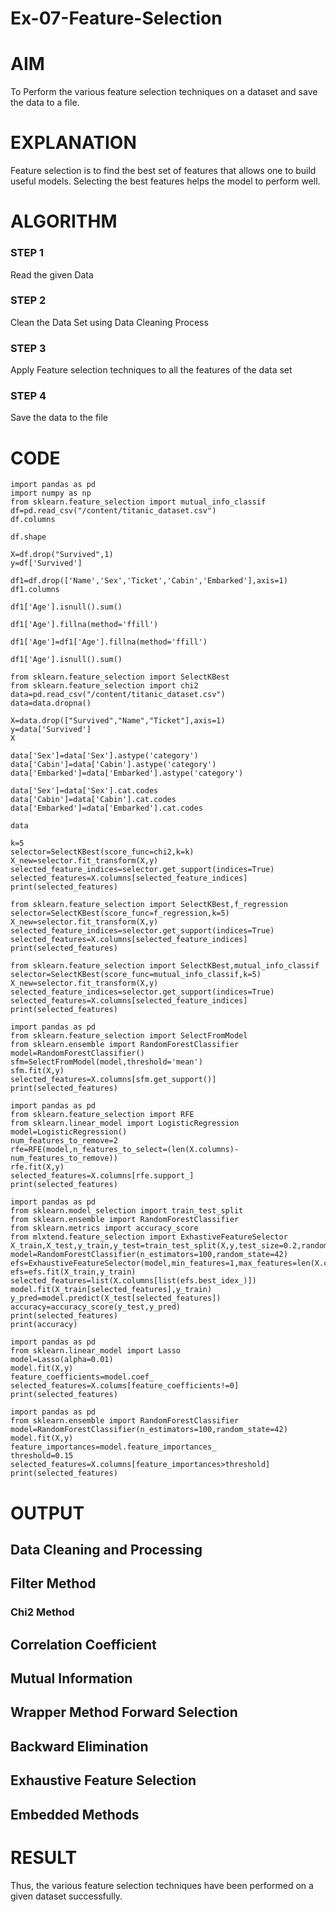 # Ex-07-Feature-Selection
# AIM
To Perform the various feature selection techniques on a dataset and save the data to a file. 

# EXPLANATION
Feature selection is to find the best set of features that allows one to build useful models.
Selecting the best features helps the model to perform well. 

# ALGORITHM
### STEP 1
Read the given Data
### STEP 2
Clean the Data Set using Data Cleaning Process
### STEP 3
Apply Feature selection techniques to all the features of the data set
### STEP 4
Save the data to the file


# CODE

```
import pandas as pd
import numpy as np
from sklearn.feature_selection import mutual_info_classif
df=pd.read_csv("/content/titanic_dataset.csv")
df.columns

df.shape

X=df.drop("Survived",1)
y=df['Survived']

df1=df.drop(['Name','Sex','Ticket','Cabin','Embarked'],axis=1)
df1.columns

df1['Age'].isnull().sum()

df1['Age'].fillna(method='ffill')

df1['Age']=df1['Age'].fillna(method='ffill')

df1['Age'].isnull().sum()

from sklearn.feature_selection import SelectKBest
from sklearn.feature_selection import chi2
data=pd.read_csv("/content/titanic_dataset.csv")
data=data.dropna()

X=data.drop(["Survived","Name","Ticket"],axis=1)
y=data['Survived']
X

data['Sex']=data['Sex'].astype('category')
data['Cabin']=data['Cabin'].astype('category')
data['Embarked']=data['Embarked'].astype('category')

data['Sex']=data['Sex'].cat.codes
data['Cabin']=data['Cabin'].cat.codes
data['Embarked']=data['Embarked'].cat.codes

data

k=5
selector=SelectKBest(score_func=chi2,k=k)
X_new=selector.fit_transform(X,y)
selected_feature_indices=selector.get_support(indices=True)
selected_features=X.columns[selected_feature_indices]
print(selected_features)

from sklearn.feature_selection import SelectKBest,f_regression
selector=SelectKBest(score_func=f_regression,k=5)
X_new=selector.fit_transform(X,y)
selected_feature_indices=selector.get_support(indices=True)
selected_features=X.columns[selected_feature_indices]
print(selected_features)

from sklearn.feature_selection import SelectKBest,mutual_info_classif
selector=SelectKBest(score_func=mutual_info_classif,k=5)
X_new=selector.fit_transform(X,y)
selected_feature_indices=selector.get_support(indices=True)
selected_features=X.columns[selected_feature_indices]
print(selected_features)

import pandas as pd
from sklearn.feature_selection import SelectFromModel
from sklearn.ensemble import RandomForestClassifier
model=RandomForestClassifier()
sfm=SelectFromModel(model,threshold='mean')
sfm.fit(X,y)
selected_features=X.columns[sfm.get_support()]
print(selected_features)

import pandas as pd
from sklearn.feature_selection import RFE
from sklearn.linear_model import LogisticRegression
model=LogisticRegression()
num_features_to_remove=2
rfe=RFE(model,n_features_to_select=(len(X.columns)-num_features_to_remove))
rfe.fit(X,y)
selected_features=X.columns[rfe.support_]
print(selected_features)

import pandas as pd
from sklearn.model_selection import train_test_split
from sklearn.ensemble import RandomForestClassifier
from sklearn.metrics import accuracy_score
from mlxtend.feature_selection import ExhastiveFeatureSelector
X_train,X_test,y_train,y_test=train_test_split(X,y,test_size=0.2,random_state=42)
model=RandomForestClassifier(n_estimators=100,random_state=42)
efs=ExhaustiveFeatureSelector(model,min_features=1,max_features=len(X.columns),scoring='accuracy',cv=5)
efs=efs.fit(X_train,y_train)
selected_features=list(X.columns[list(efs.best_idex_)])
model.fit(X_train[selected_features],y_train)
y_pred=model.predict(X_test[selected_features])
accuracy=accuracy_score(y_test,y_pred)
print(selected_features)
print(accuracy)

import pandas as pd
from sklearn.linear_model import Lasso
model=Lasso(alpha=0.01)
model.fit(X,y)
feature_coefficients=model.coef_
selected_features=X.colums[feature_coefficients!=0]
print(selected_features)

import pandas as pd
from sklearn.ensemble import RandomForestClassifier
model=RandomForestClassifier(n_estimators=100,random_state=42)
model.fit(X,y)
feature_importances=model.feature_importances_
threshold=0.15
selected_features=X.columns[feature_importances>threshold]
print(selected_features)
```

# OUTPUT

## Data Cleaning and Processing

## Filter Method
### Chi2 Method

## Correlation Coefficient

## Mutual Information

## Wrapper Method Forward Selection

## Backward Elimination

## Exhaustive Feature Selection

## Embedded Methods

# RESULT
Thus, the various feature selection techniques have been performed on a given dataset successfully.
